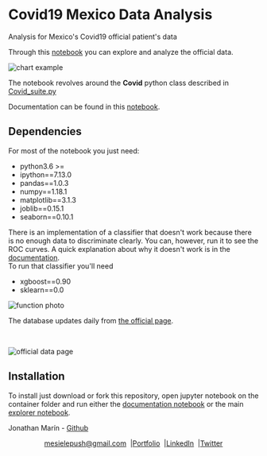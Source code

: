 # Covid19 Mexico Data Analysis
 Analysis for Mexico's Covid19 official patient's data

Through this [notebook](https://github.com/mesielepush/Covid19-Mexico-Data-Analysis-Jupyter-Notebook/blob/master/MexicoCovidDescriptiveGeneral.ipynb) you can explore and analyze the official data.

![chart example](https://i.imgur.com/clRO6fP.png)

The notebook revolves around the **Covid** python class described in [Covid_suite.py](https://github.com/mesielepush/Covid19-Mexico-Data-Analysis-Jupyter-Notebook/blob/master/Covid_suite.py)

Documentation can be found in this [notebook](https://github.com/mesielepush/Covid19-Mexico-Data-Analysis-Jupyter-Notebook/blob/master/Documentation%20for%20Covid%20Class.ipynb).  

## Dependencies

For most of the notebook you just need:

* python3.6 >=
* ipython==7.13.0
* pandas==1.0.3
* numpy==1.18.1
* matplotlib==3.1.3
* joblib==0.15.1
* seaborn==0.10.1

There is an implementation of a classifier that doesn't work because there is no enough data to discriminate clearly. You can, however, run it to see the ROC curves. A quick explanation about why it doesn't work is in the [documentation](https://github.com/mesielepush/Covid19-Mexico-Data-Analysis-Jupyter-Notebook/blob/master/Documentation%20for%20Covid%20Class.ipynb).  
To run that classifier you'll need

* xgboost==0.90
* sklearn==0.0

![function photo](https://i.imgur.com/uAcop03.png)


The database updates daily from [the official page](https://coronavirus.gob.mx/datos/#DownZCSV).

<br>

![official data page](https://i.imgur.com/Z6JoKG0.png)

## Installation

To install just download or fork this repository, open jupyter notebook on the container folder and run either the [documentation notebook](https://github.com/mesielepush/Covid19-Mexico-Data-Analysis-Jupyter-Notebook/blob/master/Documentation%20for%20Covid%20Class.ipynb) or the main [explorer notebook](https://github.com/mesielepush/Covid19-Mexico-Data-Analysis-Jupyter-Notebook/blob/master/Documentation%20for%20Covid%20Class.ipynb).  

Jonathan Marín - [Github](https://github.com/mesielepush)

</p>
<p align="center" style="display: flex; justify-content: center; align-items: center;">
    <a target="_blank" href="https://mail.google.com/mail/?view=cm&fs=1&tf=1&to=mesielepush@gmail.com">
      mesielepush@gmail.com
    </a> &nbsp; |
    <a target="_blank" href="https://github.com/mesielepush?tab=repositories">
       Portfolio
    </a> &nbsp; |
    <a target="_blank" href="https://www.linkedin.com/in/jonathan-nava-mar%C3%ADn-94659318b/">
      LinkedIn
    </a> &nbsp; |
    <a target="_blank" href="">
      Twitter
    </a>
</p>
